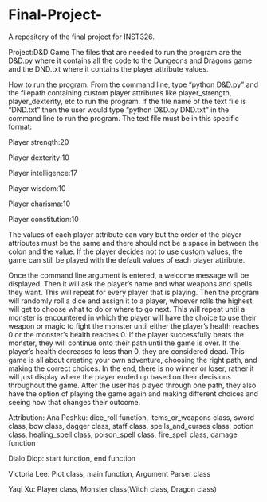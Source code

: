 # Final-Project-
A repository of the final project for INST326.

Project:D&D Game 
The files that are needed to run the program are the D&D.py where it contains all the code to the Dungeons and Dragons game and the DND.txt where it contains the player attribute values.


How to run the program: 
From the command line, type “python D&D.py” and the filepath containing custom player attributes like player_strength, player_dexterity, etc to run the program. If the file name of the text file is “DND.txt” then the user would type “python D&D.py DND.txt” in the command line to run the program.
The text file must be in this specific format: 

Player strength:20

Player dexterity:10

Player intelligence:17

Player wisdom:10

Player charisma:10

Player constitution:10

The values of each player attribute can vary but the order of the player attributes must be the same and there should not be a space in between the colon and the value. If the player decides not to use custom values, the game can still be played with the default values of each player attribute. 

Once the command line argument is entered, a welcome message will be displayed. Then it will ask the player’s name and what weapons and spells they want. This will repeat for every player that is playing. Then the program will randomly roll a dice and assign it to a player, whoever rolls the highest will get to choose what to do or where to go next. This will repeat until a monster is encountered in which the player will have the choice to use their weapon or magic to fight the monster until either the player’s health reaches 0 or the monster’s health reaches 0. If the player successfully beats the monster, they will continue onto their path until the game is over. If the player’s health decreases to less than 0, they are considered dead. This game is all about creating your own adventure, choosing the right path, and making the correct choices. In the end, there is no winner or loser, rather it will just display where the player ended up based on their decisions throughout the game. After the user has played through one path, they also have the option of playing the game again and making different choices and seeing how that changes their outcome.

Attribution:
Ana Peshku: dice_roll function, items_or_weapons class, sword class, bow class, dagger class, staff class, spells_and_curses class, potion class, healing_spell class, poison_spell class, fire_spell class, damage function

Dialo Diop: start function, end function 

Victoria Lee: Plot class, main function, Argument Parser class

Yaqi Xu: Player class, Monster class(Witch class, Dragon class)

